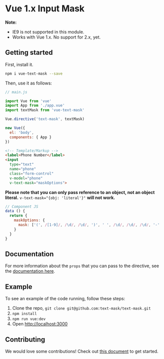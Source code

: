 # Vue 1.x Input Mask

**Note:**
- IE9 is not supported in this module.
- Works with Vue 1.x. No support for 2.x, yet.


## Getting started

First, install it.

```bash
npm i vue-text-mask --save
```

Then, use it as follows:

```js
// main.js

import Vue from 'vue'
import App from './app.vue'
import textMask from 'vue-text-mask'

Vue.directive('text-mask', textMask)

new Vue({
  el: 'body',
  components: { App }
})
```

```html
<!-- Template/Markup -->
<label>Phone Number</label>
<input
  type="text"
  name="phone"
  class="form-control"
  v-model="phone"
  v-text-mask="maskOptions">
```

**Please note that you can only pass reference to an object, not an object literal.**
`v-text-mask="{obj: 'literal'}"` **will not work.**

```js
// Component JS
data () {
  return {
    maskOptions: {
      mask: ['(', /[1-9]/, /\d/, /\d/, ')', ' ', /\d/, /\d/, /\d/, '-', /\d/, /\d/, /\d/, /\d/]
    }
  }
}
```

## Documentation

For more information about the `props` that you can pass to the directive, see
the [documentation here](https://github.com/text-mask/text-mask/blob/master/componentDocumentation.md#readme).

## Example

To see an example of the code running, follow these steps:

1. Clone the repo, `git clone git@github.com:text-mask/text-mask.git`
2. `npm install`
3. `npm run vue:dev`
4. Open [http://localhost:3000](http://localhost:3000)

## Contributing

We would love some contributions! Check out
[this document](https://github.com/text-mask/text-mask/blob/master/howToContribute.md#readme) to get started.
